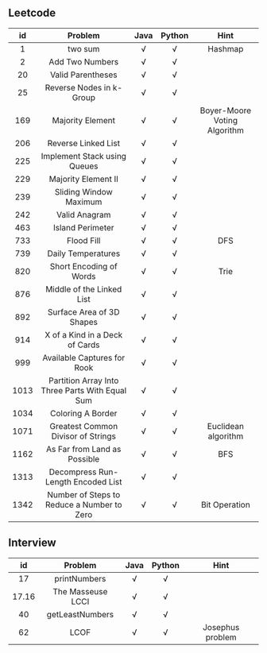 ## Leetcode

 id | Problem   | Java  | Python | Hint
  :----:  |:----:  | :----:  | :----:  | :----:  
 1 | two sum  | √ | √ | Hashmap
 2 | Add Two Numbers | √ | √ |
 20 | Valid Parentheses | √ | √ |
 25 | Reverse Nodes in k-Group | √ | √ |
 169 | Majority Element | √ | √ | Boyer-Moore Voting Algorithm
 206 | Reverse Linked List | √ | √ |
 225 | Implement Stack using Queues | √ | √ |
 229 | Majority Element II | √ | √ |
 239 | Sliding Window Maximum | √ | √ |
 242 | Valid Anagram | √ | √ |
 463 | Island Perimeter | √ | √ |
 733 | Flood Fill | √ | √ | DFS
 739 | Daily Temperatures | √ | √ |
 820 | Short Encoding of Words | √ | √ | Trie
 876 | Middle of the Linked List | √ | √ |
 892 | Surface Area of 3D Shapes | √ | √ |
 914 | X of a Kind in a Deck of Cards | √ | √ |
 999 | Available Captures for Rook | √ | √ |
 1013 | Partition Array Into Three Parts With Equal Sum | √ | √ |
 1034 | Coloring A Border | √ | √ |
 1071 | Greatest Common Divisor of Strings | √ | √ | Euclidean algorithm
 1162 | As Far from Land as Possible | √ | √ | BFS
 1313 | Decompress Run-Length Encoded List | √ | √ |
 1342 | Number of Steps to Reduce a Number to Zero  | √ | √ | Bit Operation


 ## Interview

id | Problem   | Java  | Python | Hint
:----:  |:----:  | :----:  | :----:  | :----:  
17 | printNumbers | √ | √ | 
17.16 | The Masseuse LCCI | √ | √ | 
40 | getLeastNumbers | √ | √ | 
62 | LCOF | √ | √ | Josephus problem